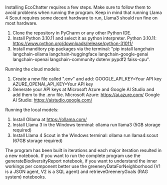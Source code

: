 Installing EcoChatter requires a few steps. Make sure to follow them to avoid problems when running the program. Keep in mind that running Llama 4 Scout requires some decent hardware to run, Llama3 should run fine on most hardware.

1. Clone the repository in PyCharm or any other Python IDE.
2. Install Python 3.10.11 and select it as python interpreter.
   Python 3.10.11: https://www.python.org/downloads/release/python-31011/
3. Install manditory pip packages via the terminal: "pip install langchain langchain-ollama langchain-huggingface langchain-google-genai langchain-openai langchain-community dotenv pypdf2 faiss-cpu".

Running the cloud models:
1. Create a new file called ".env" and add:
   GOOGLE_API_KEY=Your API key
   AZURE_OPENAI_API_KEY=Your API key
2. Generate your API keys at Microsoft Azure and Google AI Studio and add them to the .env file.
   Microsoft Azure: https://ai.azure.com/
   Google AI Studio: https://aistudio.google.com/

Running the local models:
1. Install Ollama at https://ollama.com/
2. Install Llama 3 in the Windows terminal: ollama run llama3 (5GB storage required)
3. Install Llama 4 Scout in the Windows terminal: ollama run llama4:scout (67GB storage required)

The program has been built in iterations and each major iteration resulted in a new notebook. If you want to run the complete program use the generateBiodiversityReport notebook, if you want to understand the inner workings per component better use the greeneryDataForNeighborhood (V1 is a JSON agent, V2 is a SQL agent) and retrieveGreeneryGoals (RAG system) notebooks. 
